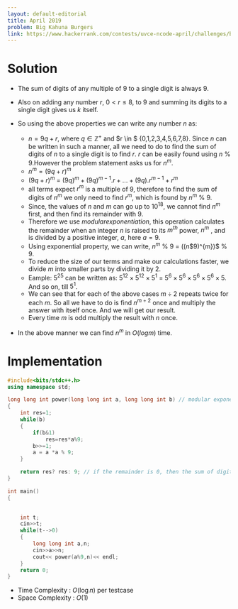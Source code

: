 ```yaml
---
layout: default-editorial
title: April 2019
problem: Big Kahuna Burgers
link: https://www.hackerrank.com/contests/uvce-ncode-april/challenges/burgers-and-bullets
---
```

# Solution

* The sum of digits of any multiple of $9$ to a single digit is always $9$.
* Also on adding any number $r$, $0 < r \le 8$, to $9$ and summing its digits to a single digit gives us $k$ itself.
* So using the above properties we can write any number $n$ as: 
    * $n = 9q + r$, where $q \in \mathbb{Z^{+}}$ and $r \in $  \{0,1,2,3,4,5,6,7,8\}. Since $n$ can be written in such a manner, all we need to do to find the sum of digits of $n$ to a single digit is to find $r$.
$r$ can be easily found using $n$ \% $9$.However the problem statement asks us for $n^{m}$.
    * $n^{m} = (9q+r)^{m}$
    * $(9q+r)^{m}$ = $(9q)^{m} + (9q)^{m-1}.r+...+(9q).r^{m-1}+r^{m}$
    * all terms expect $r^{m}$ is a multiple of $9$, therefore to find the
sum of digits of $n^{m}$ we only need to find $r^{m}$, which is found by $n^{m}$ \% $9$.
    * Since, the values of $n$ and $m$ can go up to $10^{18}$, we cannot find $n^{m}$ first, and then find its remainder with $9$.
    * Therefore we use $modular exponentiation$, this operation calculates the remainder when an integer $n$ is raised to its $m^{th}$ power, $n^{m}$ , and is divided by a positive integer,  $a$, here $a=9$.
    * Using  exponential property, we can write, $n^{m}$ \% $9$ = $((n \$%$9)^{m})$ \% $9$.
    * To reduce the size of our terms and make our calculations faster, we divide $m$ into smaller parts by dividing it by $2$.
    * Eample: $5^{25}$ can be written as:  $5^{12}\times5^{12}\times5^{1}$
= $5^{6}\times5^{6}\times5^{6}\times5^{6}\times5$. And so on, till $5^{1}$.
    * We can see that for each of the above cases $m\div 2$ repeats twice for each $m$. So all we have to do is find $n^{m\div2}$ once and multiply the answer with itself once. And we will get our result.
    * Every time $m$ is odd multiply the result with $n$ once.

* In the above manner we can find $n^{m}$ in $O(log {} m)$ time.
        

# Implementation

~~~cpp
#include<bits/stdc++.h>
using namespace std;

long long int power(long long int a, long long int b) // modular exponentiation
{
    int res=1;
    while(b)
    {
        if(b&1)
            res=res*a%9;
        b>>=1;
        a = a *a % 9;
    }

    return res? res: 9; // if the remainder is 0, then the sum of digits is 9.
}

int main()
{
    

    int t;
    cin>>t;
    while(t-->0)
    {
        long long int a,n;
        cin>>a>>n;
        cout<< power(a%9,n)<< endl;
    }
    return 0;
}
~~~

* Time Complexity : $O(\log{}n)$ per testcase
* Space Complexity : $O(1)$





